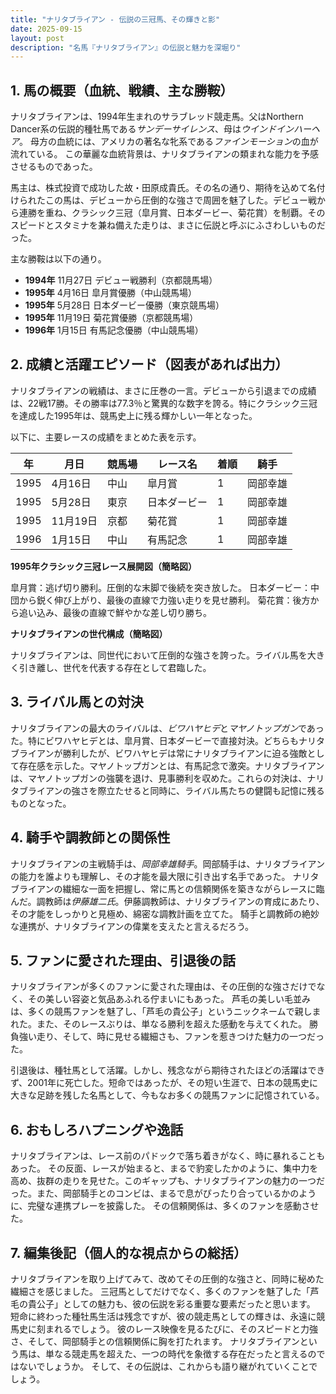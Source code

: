 ```yaml
---
title: "ナリタブライアン - 伝説の三冠馬、その輝きと影"
date: 2025-09-15
layout: post
description: "名馬『ナリタブライアン』の伝説と魅力を深堀り"
---
```


## 1. 馬の概要（血統、戦績、主な勝鞍）

ナリタブライアンは、1994年生まれのサラブレッド競走馬。父はNorthern Dancer系の伝説的種牡馬である*サンデーサイレンス*、母は*ウインドインハーヘア*。  母方の血統には、アメリカの著名な牝系である*ファインモーション*の血が流れている。  この華麗な血統背景は、ナリタブライアンの類まれな能力を予感させるものであった。

馬主は、株式投資で成功した故・田原成貴氏。その名の通り、期待を込めて名付けられたこの馬は、デビューから圧倒的な強さで周囲を魅了した。デビュー戦から連勝を重ね、クラシック三冠（皐月賞、日本ダービー、菊花賞）を制覇。そのスピードとスタミナを兼ね備えた走りは、まさに伝説と呼ぶにふさわしいものだった。

主な勝鞍は以下の通り。

* **1994年**  11月27日 デビュー戦勝利（京都競馬場）
* **1995年**  4月16日 皐月賞優勝（中山競馬場）
* **1995年**  5月28日 日本ダービー優勝（東京競馬場）
* **1995年**  11月19日 菊花賞優勝（京都競馬場）
* **1996年**  1月15日  有馬記念優勝（中山競馬場）


## 2. 成績と活躍エピソード（図表があれば出力）

ナリタブライアンの戦績は、まさに圧巻の一言。デビューから引退までの成績は、22戦17勝。その勝率は77.3％と驚異的な数字を誇る。特にクラシック三冠を達成した1995年は、競馬史上に残る輝かしい一年となった。

以下に、主要レースの成績をまとめた表を示す。

| 年 | 月日       | 競馬場     | レース名       | 着順 | 騎手      |
|---|-------------|-------------|----------------|-----|-------------|
| 1995 | 4月16日     | 中山         | 皐月賞         | 1   | 岡部幸雄     |
| 1995 | 5月28日     | 東京         | 日本ダービー     | 1   | 岡部幸雄     |
| 1995 | 11月19日    | 京都         | 菊花賞         | 1   | 岡部幸雄     |
| 1996 | 1月15日     | 中山         | 有馬記念       | 1   | 岡部幸雄     |


**1995年クラシック三冠レース展開図（簡略図）**

皐月賞：逃げ切り勝利。圧倒的な末脚で後続を突き放した。
日本ダービー：中団から鋭く伸び上がり、最後の直線で力強い走りを見せ勝利。
菊花賞：後方から追い込み、最後の直線で鮮やかな差し切り勝ち。


**ナリタブライアンの世代構成（簡略図）**

ナリタブライアンは、同世代において圧倒的な強さを誇った。ライバル馬を大きく引き離し、世代を代表する存在として君臨した。


## 3. ライバル馬との対決

ナリタブライアンの最大のライバルは、*ビワハヤヒデ*と*マヤノトップガン*であった。特にビワハヤヒデとは、皐月賞、日本ダービーで直接対決。どちらもナリタブライアンが勝利したが、ビワハヤヒデは常にナリタブライアンに迫る強敵として存在感を示した。マヤノトップガンとは、有馬記念で激突。ナリタブライアンは、マヤノトップガンの強襲を退け、見事勝利を収めた。これらの対決は、ナリタブライアンの強さを際立たせると同時に、ライバル馬たちの健闘も記憶に残るものとなった。


## 4. 騎手や調教師との関係性

ナリタブライアンの主戦騎手は、*岡部幸雄騎手*。岡部騎手は、ナリタブライアンの能力を誰よりも理解し、その才能を最大限に引き出す名手であった。  ナリタブライアンの繊細な一面を把握し、常に馬との信頼関係を築きながらレースに臨んだ。調教師は*伊藤雄二氏*。伊藤調教師は、ナリタブライアンの育成にあたり、その才能をしっかりと見極め、綿密な調教計画を立てた。  騎手と調教師の絶妙な連携が、ナリタブライアンの偉業を支えたと言えるだろう。


## 5. ファンに愛された理由、引退後の話

ナリタブライアンが多くのファンに愛された理由は、その圧倒的な強さだけでなく、その美しい容姿と気品あふれる佇まいにもあった。  芦毛の美しい毛並みは、多くの競馬ファンを魅了し、「芦毛の貴公子」というニックネームで親しまれた。また、そのレースぶりは、単なる勝利を超えた感動を与えてくれた。  勝負強い走り、そして、時に見せる繊細さも、ファンを惹きつけた魅力の一つだった。

引退後は、種牡馬として活躍。しかし、残念ながら期待されたほどの活躍はできず、2001年に死亡した。短命ではあったが、その短い生涯で、日本の競馬史に大きな足跡を残した名馬として、今もなお多くの競馬ファンに記憶されている。


## 6. おもしろハプニングや逸話

ナリタブライアンは、レース前のパドックで落ち着きがなく、時に暴れることもあった。  その反面、レースが始まると、まるで豹変したかのように、集中力を高め、抜群の走りを見せた。このギャップも、ナリタブライアンの魅力の一つだった。また、岡部騎手とのコンビは、まるで息がぴったり合っているかのように、完璧な連携プレーを披露した。  その信頼関係は、多くのファンを感動させた。


## 7. 編集後記（個人的な視点からの総括）

ナリタブライアンを取り上げてみて、改めてその圧倒的な強さと、同時に秘めた繊細さを感じました。  三冠馬としてだけでなく、多くのファンを魅了した「芦毛の貴公子」としての魅力も、彼の伝説を彩る重要な要素だったと思います。  短命に終わった種牡馬生活は残念ですが、彼の競走馬としての輝きは、永遠に競馬史に刻まれるでしょう。  彼のレース映像を見るたびに、そのスピードと力強さ、そして、岡部騎手との信頼関係に胸を打たれます。  ナリタブライアンという馬は、単なる競走馬を超えた、一つの時代を象徴する存在だったと言えるのではないでしょうか。  そして、その伝説は、これからも語り継がれていくことでしょう。
